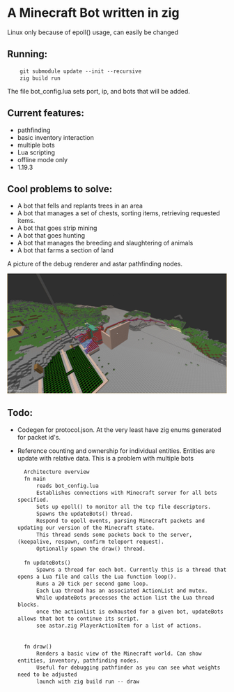 # A Minecraft Bot written in zig
Linux only because of epoll() usage, can easily be changed

## Running:

        git submodule update --init --recursive
        zig build run

The file bot_config.lua sets port, ip, and bots that will be added.

## Current features:
- pathfinding
- basic inventory interaction
- multiple bots
- Lua scripting
- offline mode only
- 1.19.3

## Cool problems to solve:
- A bot that fells and replants trees in an area
- A bot that manages a set of chests, sorting items, retrieving requested items.
- A bot that goes strip mining
- A bot that goes hunting
- A bot that manages the breeding and slaughtering of animals
- A bot that farms a section of land

A picture of the debug renderer and astar pathfinding nodes. 

![astar pathfinding](img/astar.jpg)

## Todo:
- Codegen for protocol.json. At the very least have zig enums generated for packet id's.
- Reference counting and ownership for individual entities. Entities are update with relative data. This is a problem with multiple bots

        Architecture overview
        fn main
            reads bot_config.lua
            Establishes connections with Minecraft server for all bots specified.
            Sets up epoll() to monitor all the tcp file descriptors.
            Spawns the updateBots() thread.
            Respond to epoll events, parsing Minecraft packets and updating our version of the Minecraft state.
            This thread sends some packets back to the server, (keepalive, respawn, confirm teleport request).
            Optionally spawn the draw() thread.
        
        fn updateBots()
            Spawns a thread for each bot. Currently this is a thread that opens a Lua file and calls the Lua function loop().
            Runs a 20 tick per second game loop.
            Each Lua thread has an associated ActionList and mutex.
            While updateBots processes the action list the Lua thread blocks.
            once the actionlist is exhausted for a given bot, updateBots allows that bot to continue its script.
            see astar.zig PlayerActionItem for a list of actions.
        
        
        fn draw()
            Renders a basic view of the Minecraft world. Can show entities, inventory, pathfinding nodes.
            Useful for debugging pathfinder as you can see what weights need to be adjusted
            launch with zig build run -- draw


